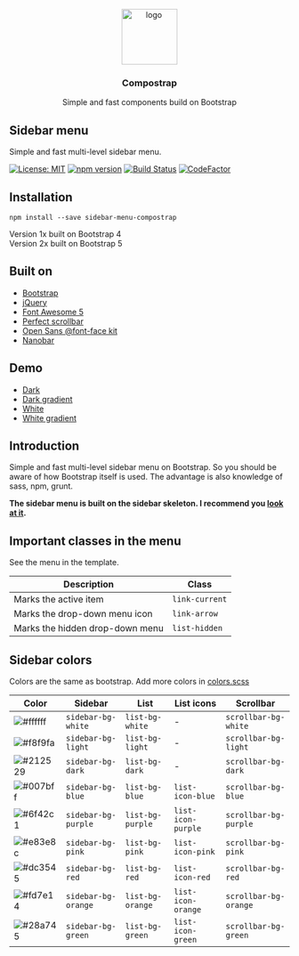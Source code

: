 <p align="center">
  <img src="https://avatars0.githubusercontent.com/u/50230834?s=400&u=3551f498f489486fb0ee563171d5fb2d43892a17&v=4" width="100" alt="logo">
</p>

<h3 align="center">Compostrap</h3>
<p align="center">Simple and fast components build on Bootstrap</p>

## Sidebar menu
Simple and fast multi-level sidebar menu.

[![License: MIT](https://img.shields.io/badge/License-MIT-yellow.svg)](https://raw.githubusercontent.com/compostrap/sidebar-menu/master/license.md)
[![npm version](https://badge.fury.io/js/sidebar-menu-compostrap.svg)](https://badge.fury.io/js/sidebar-menu-compostrap)
[![Build Status](https://travis-ci.com/compostrap/sidebar-menu.svg?branch=master)](https://travis-ci.com/compostrap/sidebar-menu)
[![CodeFactor](https://www.codefactor.io/repository/github/compostrap/sidebar-menu/badge)](https://www.codefactor.io/repository/github/compostrap/sidebar-menu)

## Installation
```
npm install --save sidebar-menu-compostrap
```

Version 1x built on Bootstrap 4  
Version 2x built on Bootstrap 5

## Built on
- [Bootstrap](https://getbootstrap.com)
- [jQuery](https://jquery.com)
- [Font Awesome 5](https://fontawesome.com)
- [Perfect scrollbar](https://github.com/mdbootstrap/perfect-scrollbar)
- [Open Sans @font-face kit](https://github.com/FontFaceKit/open-sans)
- [Nanobar](https://github.com/jacoborus/nanobar)

## Demo
- [Dark](https://compostrap.github.io/sidebar.dark)
- [Dark gradient](https://compostrap.github.io/sidebar.dark.gradient)
- [White](https://compostrap.github.io/sidebar.white)
- [White gradient](https://compostrap.github.io/sidebar.white.gradient)

## Introduction
Simple and fast multi-level sidebar menu on Bootstrap. So you should be aware of how Bootstrap itself is used. The advantage is also knowledge of sass, npm, grunt.

**The sidebar menu is built on the sidebar skeleton. I recommend you [look at it](https://github.com/compostrap/sidebar-skeleton).**

## Important classes in the menu
See the menu in the template.

| Description                     | Class          |
| ------------------------------- | ---------------|
| Marks the active item           | `link-current` |
| Marks the drop-down menu icon   | `link-arrow`   |
| Marks the hidden drop-down menu | `list-hidden`  |

## Sidebar colors
Colors are the same as bootstrap. Add more colors in [colors.scss](https://github.com/compostrap/sidebar-menu/blob/master/scss/themes/_colors.scss)

| Color                                                           | Sidebar             | List             | List icons         | Scrollbar             |
| ----------------------------------------------------------------| ------------------- | ---------------- | ------------------ | --------------------- |
| ![#ffffff](https://via.placeholder.com/15/ffffff/000000?text=+) | `sidebar-bg-white`  | `list-bg-white`  | -                  | `scrollbar-bg-white`  |
| ![#f8f9fa](https://via.placeholder.com/15/f8f9fa/000000?text=+) | `sidebar-bg-light`  | `list-bg-light`  | -                  | `scrollbar-bg-light`  |
| ![#212529](https://via.placeholder.com/15/212529/000000?text=+) | `sidebar-bg-dark`   | `list-bg-dark`   | -                  | `scrollbar-bg-dark`   |
| ![#007bff](https://via.placeholder.com/15/007bff/000000?text=+) | `sidebar-bg-blue`   | `list-bg-blue`   | `list-icon-blue`   | `scrollbar-bg-blue`   |
| ![#6f42c1](https://via.placeholder.com/15/6f42c1/000000?text=+) | `sidebar-bg-purple` | `list-bg-purple` | `list-icon-purple` | `scrollbar-bg-purple` |
| ![#e83e8c](https://via.placeholder.com/15/e83e8c/000000?text=+) | `sidebar-bg-pink`   | `list-bg-pink`   | `list-icon-pink`   | `scrollbar-bg-pink`   |
| ![#dc3545](https://via.placeholder.com/15/dc3545/000000?text=+) | `sidebar-bg-red`    | `list-bg-red`    | `list-icon-red`    | `scrollbar-bg-red`    |
| ![#fd7e14](https://via.placeholder.com/15/fd7e14/000000?text=+) | `sidebar-bg-orange` | `list-bg-orange` | `list-icon-orange` | `scrollbar-bg-orange` |
| ![#28a745](https://via.placeholder.com/15/28a745/000000?text=+) | `sidebar-bg-green`  | `list-bg-green`  | `list-icon-green`  | `scrollbar-bg-green`  |
